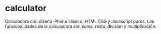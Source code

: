 # calculator
Calculadora con diseño iPhone clásico.
HTML CSS y Javascript puros.
Las funcionalidades de la calculadora son suma, resta, división y multiplicación.